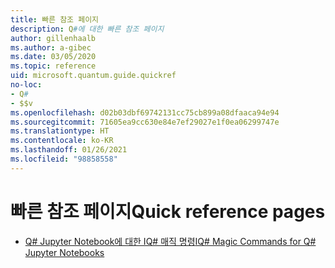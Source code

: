 ```yaml
---
title: 빠른 참조 페이지
description: Q#에 대한 빠른 참조 페이지
author: gillenhaalb
ms.author: a-gibec
ms.date: 03/05/2020
ms.topic: reference
uid: microsoft.quantum.guide.quickref
no-loc:
- Q#
- $$v
ms.openlocfilehash: d02b03dbf69742131cc75cb899a08dfaaca94e94
ms.sourcegitcommit: 71605ea9cc630e84e7ef29027e1f0ea06299747e
ms.translationtype: HT
ms.contentlocale: ko-KR
ms.lasthandoff: 01/26/2021
ms.locfileid: "98858558"
---
```

# <a name="quick-reference-pages"></a><span data-ttu-id="84dc3-103">빠른 참조 페이지</span><span class="sxs-lookup"><span data-stu-id="84dc3-103">Quick reference pages</span></span>

* [<span data-ttu-id="84dc3-104">Q# Jupyter Notebook에 대한 IQ# 매직 명령</span><span class="sxs-lookup"><span data-stu-id="84dc3-104">IQ# Magic Commands for Q# Jupyter Notebooks</span></span>](xref:microsoft.quantum.guide.quickref.iqsharp)
